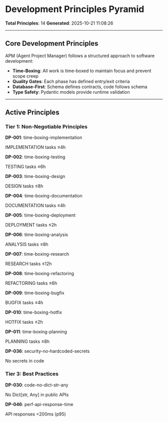 # Development Principles Pyramid

**Total Principles**: 14
**Generated**: 2025-10-21 11:08:26

---

## Core Development Principles

APM (Agent Project Manager) follows a structured approach to software development:

- **Time-Boxing**: All work is time-boxed to maintain focus and prevent scope creep
- **Quality Gates**: Each phase has defined entry/exit criteria
- **Database-First**: Schema defines contracts, code follows schema
- **Type Safety**: Pydantic models provide runtime validation

---

## Active Principles

### Tier 1: Non-Negotiable Principles

**DP-001**: time-boxing-implementation

IMPLEMENTATION tasks ≤4h

**DP-002**: time-boxing-testing

TESTING tasks ≤6h

**DP-003**: time-boxing-design

DESIGN tasks ≤8h

**DP-004**: time-boxing-documentation

DOCUMENTATION tasks ≤4h

**DP-005**: time-boxing-deployment

DEPLOYMENT tasks ≤2h

**DP-006**: time-boxing-analysis

ANALYSIS tasks ≤8h

**DP-007**: time-boxing-research

RESEARCH tasks ≤12h

**DP-008**: time-boxing-refactoring

REFACTORING tasks ≤6h

**DP-009**: time-boxing-bugfix

BUGFIX tasks ≤4h

**DP-010**: time-boxing-hotfix

HOTFIX tasks ≤2h

**DP-011**: time-boxing-planning

PLANNING tasks ≤8h

**DP-036**: security-no-hardcoded-secrets

No secrets in code

### Tier 3: Best Practices

**DP-030**: code-no-dict-str-any

No Dict[str, Any] in public APIs

**DP-046**: perf-api-response-time

API responses <200ms (p95)

